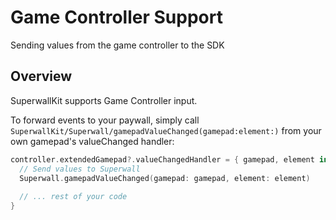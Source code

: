 # Game Controller Support

Sending values from the game controller to the SDK

## Overview

SuperwallKit supports Game Controller input.

To forward events to your paywall, simply call ``SuperwallKit/Superwall/gamepadValueChanged(gamepad:element:)`` from your own gamepad's valueChanged handler:

```swift
controller.extendedGamepad?.valueChangedHandler = { gamepad, element in
  // Send values to Superwall
  Superwall.gamepadValueChanged(gamepad: gamepad, element: element)
                                                   
  // ... rest of your code
}
```
